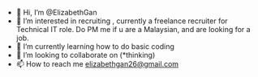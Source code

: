 - 👋 Hi, I’m @ElizabethGan 
- 👀 I’m interested in recruiting , currently a freelance recruiter for Technical IT role. Do PM me if u are a Malaysian, and are looking for a job. 
- 🌱 I’m currently learning how to do basic coding
- 💞️ I’m looking to collaborate on (*thinking)
- 📫 How to reach me elizabethgan26@gmail.com

<!---
ElizabethGan/ElizabethGan is a ✨ special ✨ repository because its `README.md` (this file) appears on your GitHub profile.
You can click the Preview link to take a look at your changes.
--->
